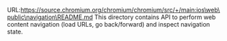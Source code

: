 URL:https://source.chromium.org/chromium/chromium/src/+/main:ios\web\public\navigation\README.md
This directory contains API to perform web content navigation (load URLs, go back/forward) and inspect navigation state.
